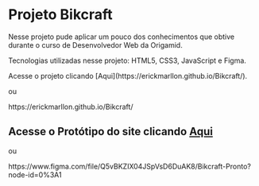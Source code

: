 # Projeto Bikcraft

<p> Nesse projeto pude aplicar um pouco dos conhecimentos que obtive durante o curso de Desenvolvedor Web da Origamid.</p>
<p> Tecnologias utilizadas nesse projeto: HTML5, CSS3, JavaScript e Figma. </p>
<p> Acesse o projeto clicando [Aqui](https://erickmarllon.github.io/Bikcraft/).</p>
<p> ou</p>
<p> https://erickmarllon.github.io/Bikcraft/</p>

## Acesse o Protótipo do site clicando [Aqui](https://www.figma.com/file/Q5vBKZIX04JSpVsD6DuAK8/Bikcraft-Pronto?node-id=0%3A1)
<p> ou </p>
<p> https://www.figma.com/file/Q5vBKZIX04JSpVsD6DuAK8/Bikcraft-Pronto?node-id=0%3A1 </p>
